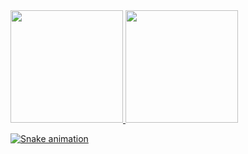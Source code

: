<div>
<a href="https://github.com/seu-usuário-aqui">
<img loading="lazy" height="180em" src="https://github-readme-stats.vercel.app/api/top-langs/?username=ySheet4&layout=compact&langs_count=7&theme=dracula"/>
<img loading="lazy" height="180em" src="https://github-readme-stats.vercel.app/api?username=ySheet4&show_icons=true&theme=dracula&include_all_commits=true&count_private=true"/>
</div>

![Snake animation](https://github.com/ySheet4/ySheet4/blob/output/github-contribution-grid-snake.svg)

<!---
ySheet4/ySheet4 is a ✨ special ✨ repository because its `README.md` (this file) appears on your GitHub profile.
You can click the Preview link to take a look at your changes.
--->
